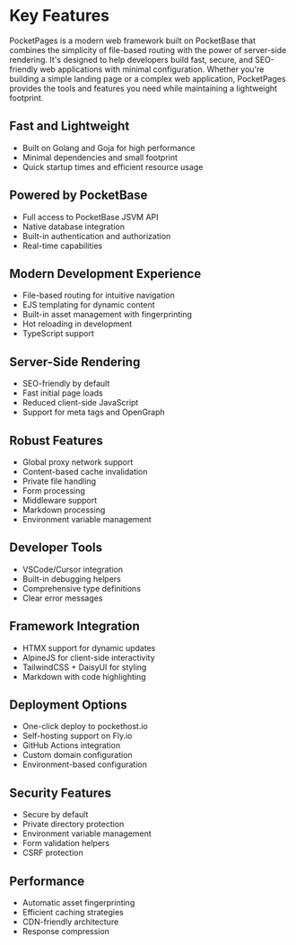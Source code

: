 # Key Features

PocketPages is a modern web framework built on PocketBase that combines the simplicity of file-based routing with the power of server-side rendering. It's designed to help developers build fast, secure, and SEO-friendly web applications with minimal configuration. Whether you're building a simple landing page or a complex web application, PocketPages provides the tools and features you need while maintaining a lightweight footprint.

## Fast and Lightweight

- Built on Golang and Goja for high performance
- Minimal dependencies and small footprint
- Quick startup times and efficient resource usage

## Powered by PocketBase

- Full access to PocketBase JSVM API
- Native database integration
- Built-in authentication and authorization
- Real-time capabilities

## Modern Development Experience

- File-based routing for intuitive navigation
- EJS templating for dynamic content
- Built-in asset management with fingerprinting
- Hot reloading in development
- TypeScript support

## Server-Side Rendering

- SEO-friendly by default
- Fast initial page loads
- Reduced client-side JavaScript
- Support for meta tags and OpenGraph

## Robust Features

- Global proxy network support
- Content-based cache invalidation
- Private file handling
- Form processing
- Middleware support
- Markdown processing
- Environment variable management

## Developer Tools

- VSCode/Cursor integration
- Built-in debugging helpers
- Comprehensive type definitions
- Clear error messages

## Framework Integration

- HTMX support for dynamic updates
- AlpineJS for client-side interactivity
- TailwindCSS + DaisyUI for styling
- Markdown with code highlighting

## Deployment Options

- One-click deploy to pockethost.io
- Self-hosting support on Fly.io
- GitHub Actions integration
- Custom domain configuration
- Environment-based configuration

## Security Features

- Secure by default
- Private directory protection
- Environment variable management
- Form validation helpers
- CSRF protection

## Performance

- Automatic asset fingerprinting
- Efficient caching strategies
- CDN-friendly architecture
- Response compression
